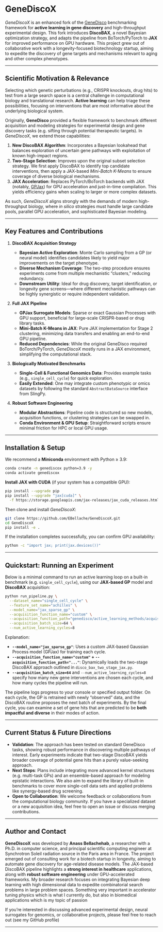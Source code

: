 # GeneDiscoX

*GeneDiscoX* is an enhanced fork of the [GeneDisco](https://github.com/genedisco/genedisco) benchmarking framework for **active learning in gene discovery** and high-throughput experimental design. This fork introduces **DiscoBAX**, a novel Bayesian optimization strategy, and adapts the pipeline from BoTorch/PyTorch to **JAX** for improved performance on GPU hardware. This project grew out of collaborative work with a longevity-focused biotechnology startup, aiming to expedite the discovery of gene targets and mechanisms relevant to aging and other complex phenotypes.

---

## Scientific Motivation & Relevance

Selecting which genetic perturbations (e.g., CRISPR knockouts, drug hits) to test from a large search space is a central challenge in computational biology and translational research. **Active learning** can help triage these possibilities, focusing on interventions that are most informative about the underlying biological system.

Originally, **GeneDisco** provided a flexible framework to benchmark different acquisition and modeling strategies for experimental design and gene discovery tasks (e.g. sifting through potential therapeutic targets). In *GeneDiscoX*, we extend those capabilities:

1. **New DiscoBAX Algorithm**: Incorporates a Bayesian lookahead that balances exploration of uncertain gene pathways with exploitation of known high-impact regions.  
2. **Two-Stage Selection**: Improves upon the original subset selection strategy. We first apply DiscoBAX to identify top candidate interventions, then apply a JAX-based *Mini-Batch K-Means* to ensure coverage of diverse biological mechanisms.  
3. **JAX Acceleration**: Replaces PyTorch/BoTorch backends with JAX (notably, [GPJax](https://github.com/pyMCLabs/GPJax)) for GPU acceleration and just-in-time compilation. This yields efficiency gains when scaling to larger or more complex datasets.

As such, *GeneDiscoX* aligns strongly with the demands of modern high-throughput biology, where *in silico* strategies must handle large candidate pools, parallel GPU acceleration, and sophisticated Bayesian modeling.

---

## Key Features and Contributions

1. **DiscoBAX Acquisition Strategy**  
   - **Bayesian Active Exploration**: Monte Carlo sampling from a GP (or neural model) identifies candidates likely to yield major improvements on the target phenotype.  
   - **Diverse Mechanism Coverage**: The two-step procedure ensures experiments come from multiple mechanistic “clusters,” reducing redundancy.  
   - **Downstream Utility**: Ideal for drug discovery, target identification, or longevity gene screens—where different mechanistic pathways can be highly synergistic or require independent validation.

2. **Full JAX Pipeline**  
   - **GPJax Surrogate Models**: Sparse or exact Gaussian Processes with GPU support, beneficial for large-scale CRISPR-based or drug library tasks.  
   - **Mini-Batch K-Means in JAX**: Pure JAX implementation for Stage 2 clustering, minimizing data transfers and enabling an end-to-end GPU pipeline.  
   - **Reduced Dependencies**: While the original GeneDisco required BoTorch/PyTorch, *GeneDiscoX* mostly runs in a JAX environment, simplifying the computational stack.

3. **Biologically Motivated Benchmarks**  
   - **Single-Cell & Functional Genomics Data**: Provides example tasks (e.g., `single_cell_cycle`) for quick exploration.  
   - **Easily Extended**: One may integrate custom phenotypic or omics datasets by following the standard `AbstractDataSource` interface from SlingPy.

4. **Robust Software Engineering**  
   - **Modular Abstractions**: Pipeline code is structured so new models, acquisition functions, or clustering strategies can be swapped in.  
   - **Conda Environment & GPU Setup**: Straightforward scripts ensure minimal friction for HPC or local GPU usage.

---

## Installation & Setup

We recommend a **Miniconda** environment with Python ≥ 3.9:

```bash
conda create -n genediscox python=3.9 -y
conda activate genediscox
```

**Install JAX with CUDA** (if your system has a compatible GPU):

```bash
pip install --upgrade pip
pip install --upgrade "jax[cuda]" \
  -f https://storage.googleapis.com/jax-releases/jax_cuda_releases.html
```

Then clone and install *GeneDiscoX*:

```bash
git clone https://github.com/EBellache/GeneDiscoX.git
cd GeneDiscoX
pip install -e .
```

If the installation completes successfully, you can confirm GPU availability:

```bash
python -c "import jax; print(jax.devices())"
```

---

## Quickstart: Running an Experiment

Below is a minimal command to run an active learning loop on a built-in benchmark (e.g. `single_cell_cycle`), using our **JAX-based GP** model and **DiscoBAX** acquisition:

```bash
python run_pipeline.py \
  --dataset_name="single_cell_cycle" \
  --feature_set_name="achilles" \
  --model_name="jax_sparse_gp" \
  --acquisition_function_name="custom" \
  --acquisition_function_path="genedisco/active_learning_methods/acquisition_functions/disco_bax_two_stage_jax.py" \
  --acquisition_batch_size=64 \
  --num_active_learning_cycles=8
```

Explanation:

- **`--model_name="jax_sparse_gp"`**: Uses a custom JAX-based Gaussian Process model (GPJax) for training each cycle.  
- **`--acquisition_function_name="custom"` + `--acquisition_function_path="..."`**: Dynamically loads the two-stage DiscoBAX approach outlined in `disco_bax_two_stage_jax.py`.  
- **`--acquisition_batch_size=64`** and `--num_active_learning_cycles=8` specify how many new gene interventions are chosen each cycle, and how many cycles the pipeline will run.  

The pipeline logs progress to your console or specified output folder. On each cycle, the GP is retrained with newly “observed” data, and the DiscoBAX routine proposes the next batch of experiments. By the final cycle, you can examine a set of gene hits that are predicted to be **both impactful and diverse** in their modes of action.

---

## Current Status & Future Directions

- **Validation**: The approach has been tested on standard GeneDisco tasks, showing robust performance in discovering multiple pathways of interest. Early experiments indicate that two-stage DiscoBAX yields broader coverage of potential gene hits than a purely value-seeking approach.  
- **Next Steps**: Plans include integrating more advanced kernel structures (e.g. multi-task GPs) and an ensemble-based approach for modeling epistatic interactions. We also aim to expand the library of built-in benchmarks to cover more single-cell data sets and applied problems like synergy-based drug screening.  
- **Open to Collaboration**: We welcome feedback or collaborations from the computational biology community. If you have a specialized dataset or a new acquisition idea, feel free to open an issue or discuss merging contributions.

---

## Author and Contact

**GeneDiscoX** was developed by **Anass Bellachehab**, a researcher with a Ph.D. in computer science, and principal scientific computing engineer at Synchrotron Soleil radiation source in the Paris area in France. The project emerged out of consulting work for a biotech startup in longevity, aiming to automate gene discovery for age-related disease models. The JAX-based DiscoBAX pipeline highlights a **strong interest in healthcare** applications, along with **robust software engineering** under GPU-accelerated frameworks. My broader research focuses on integrating Bayesian deep learning with high dimensional data to expedite combinatorial search problems in large problem spaces. Something very important in accelerator tuning physics which is what I currently do, but also in biomedical applications which is my topic of passion

If you’re interested in discussing advanced experimental design, neural surrogates for genomics, or collaborative projects, please feel free to reach out (see my GitHub profile)

---
